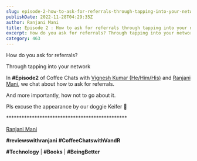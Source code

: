 ```yaml
---
slug: episode-2-how-to-ask-for-referrals-through-tapping-into-your-network
publishDate: 2022-11-28T04:29:35Z
author: Ranjani Mani
title: Episode 2 : How to ask for referrals through tapping into your network? 
excerpt: How do you ask for referrals? Through tapping into your network In #Episode2 of Coffee Chats with Vignesh Kumar (He/Him/His) and Ranjani Mani, we chat about how to ask for referrals. And more importantly, how not to go about it. Pls excuse the appearance by our doggie Keifer 🙂 \*\*\*\*\*\*\*\*\*\*\*\*\*\*\*\*\*\*\*\*\*\*\*\*\*\*\*\*\*\*\*\*\*\*\*\*\*\*\*\*\*\*\*\*\*\*\* Ranjani Mani #reviewswithranjani #CoffeeChatswithVandR #Technology  ... 
category: 463
---
```


How do you ask for referrals?

Through tapping into your network

In **#Episode2** of Coffee Chats with [Vignesh Kumar (He/Him/His)](https://www.linkedin.com/feed/#) and [Ranjani Mani](https://www.linkedin.com/feed/#), we chat about how to ask for referrals.

And more importantly, how not to go about it.

Pls excuse the appearance by our doggie Keifer 🙂

\*\*\*\*\*\*\*\*\*\*\*\*\*\*\*\*\*\*\*\*\*\*\*\*\*\*\*\*\*\*\*\*\*\*\*\*\*\*\*\*\*\*\*\*\*\*\*

[Ranjani Mani](https://www.linkedin.com/feed/#)

**#reviewswithranjani** **#CoffeeChatswithVandR**

**#Technology** | **#Books** | **#BeingBetter**